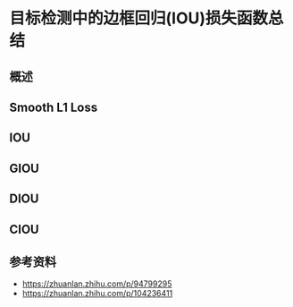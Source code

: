 # 目标检测中的边框回归(IOU)损失函数总结

## 概述

## Smooth L1  Loss

## IOU

## GIOU

## DIOU

## CIOU

## 参考资料

* <https://zhuanlan.zhihu.com/p/94799295>
* <https://zhuanlan.zhihu.com/p/104236411>